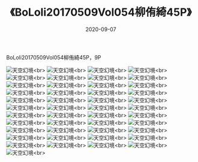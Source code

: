 ﻿---
layout: post
title: 《BoLoli20170509Vol054柳侑綺45P》
date: 2020-09-07
img: http://photo.orgx.cf/性感/2020/BoLoli20170509Vol054柳侑綺45P/000.jpg
tags: [美女,性感,泳衣]
---

BoLoli20170509Vol054柳侑綺45P，9P



![天空幻境](http://photo.orgx.cf/性感/2020/BoLoli20170509Vol054柳侑綺45P/001.jpg''天空幻境'')<br>
![天空幻境](http://photo.orgx.cf/性感/2020/BoLoli20170509Vol054柳侑綺45P/002.jpg''天空幻境'')<br>
![天空幻境](http://photo.orgx.cf/性感/2020/BoLoli20170509Vol054柳侑綺45P/003.jpg''天空幻境'')<br>
![天空幻境](http://photo.orgx.cf/性感/2020/BoLoli20170509Vol054柳侑綺45P/004.jpg''天空幻境'')<br>
![天空幻境](http://photo.orgx.cf/性感/2020/BoLoli20170509Vol054柳侑綺45P/005.jpg''天空幻境'')<br>
![天空幻境](http://photo.orgx.cf/性感/2020/BoLoli20170509Vol054柳侑綺45P/006.jpg''天空幻境'')<br>
![天空幻境](http://photo.orgx.cf/性感/2020/BoLoli20170509Vol054柳侑綺45P/007.jpg''天空幻境'')<br>
![天空幻境](http://photo.orgx.cf/性感/2020/BoLoli20170509Vol054柳侑綺45P/008.jpg''天空幻境'')<br>
![天空幻境](http://photo.orgx.cf/性感/2020/BoLoli20170509Vol054柳侑綺45P/009.jpg''天空幻境'')<br>
![天空幻境](http://photo.orgx.cf/性感/2020/BoLoli20170509Vol054柳侑綺45P/010.jpg''天空幻境'')<br>
![天空幻境](http://photo.orgx.cf/性感/2020/BoLoli20170509Vol054柳侑綺45P/011.jpg''天空幻境'')<br>
![天空幻境](http://photo.orgx.cf/性感/2020/BoLoli20170509Vol054柳侑綺45P/012.jpg''天空幻境'')<br>
![天空幻境](http://photo.orgx.cf/性感/2020/BoLoli20170509Vol054柳侑綺45P/013.jpg''天空幻境'')<br>
![天空幻境](http://photo.orgx.cf/性感/2020/BoLoli20170509Vol054柳侑綺45P/014.jpg''天空幻境'')<br>
![天空幻境](http://photo.orgx.cf/性感/2020/BoLoli20170509Vol054柳侑綺45P/015.jpg''天空幻境'')<br>
![天空幻境](http://photo.orgx.cf/性感/2020/BoLoli20170509Vol054柳侑綺45P/016.jpg''天空幻境'')<br>
![天空幻境](http://photo.orgx.cf/性感/2020/BoLoli20170509Vol054柳侑綺45P/017.jpg''天空幻境'')<br>
![天空幻境](http://photo.orgx.cf/性感/2020/BoLoli20170509Vol054柳侑綺45P/018.jpg''天空幻境'')<br>
![天空幻境](http://photo.orgx.cf/性感/2020/BoLoli20170509Vol054柳侑綺45P/019.jpg''天空幻境'')<br>
![天空幻境](http://photo.orgx.cf/性感/2020/BoLoli20170509Vol054柳侑綺45P/020.jpg''天空幻境'')<br>
![天空幻境](http://photo.orgx.cf/性感/2020/BoLoli20170509Vol054柳侑綺45P/021.jpg''天空幻境'')<br>
![天空幻境](http://photo.orgx.cf/性感/2020/BoLoli20170509Vol054柳侑綺45P/022.jpg''天空幻境'')<br>
![天空幻境](http://photo.orgx.cf/性感/2020/BoLoli20170509Vol054柳侑綺45P/023.jpg''天空幻境'')<br>
![天空幻境](http://photo.orgx.cf/性感/2020/BoLoli20170509Vol054柳侑綺45P/024.jpg''天空幻境'')<br>
![天空幻境](http://photo.orgx.cf/性感/2020/BoLoli20170509Vol054柳侑綺45P/025.jpg''天空幻境'')<br>
![天空幻境](http://photo.orgx.cf/性感/2020/BoLoli20170509Vol054柳侑綺45P/026.jpg''天空幻境'')<br>
![天空幻境](http://photo.orgx.cf/性感/2020/BoLoli20170509Vol054柳侑綺45P/027.jpg''天空幻境'')<br>
![天空幻境](http://photo.orgx.cf/性感/2020/BoLoli20170509Vol054柳侑綺45P/028.jpg''天空幻境'')<br>
![天空幻境](http://photo.orgx.cf/性感/2020/BoLoli20170509Vol054柳侑綺45P/029.jpg''天空幻境'')<br>
![天空幻境](http://photo.orgx.cf/性感/2020/BoLoli20170509Vol054柳侑綺45P/030.jpg''天空幻境'')<br>
![天空幻境](http://photo.orgx.cf/性感/2020/BoLoli20170509Vol054柳侑綺45P/031.jpg''天空幻境'')<br>
![天空幻境](http://photo.orgx.cf/性感/2020/BoLoli20170509Vol054柳侑綺45P/032.jpg''天空幻境'')<br>
![天空幻境](http://photo.orgx.cf/性感/2020/BoLoli20170509Vol054柳侑綺45P/033.jpg''天空幻境'')<br>
![天空幻境](http://photo.orgx.cf/性感/2020/BoLoli20170509Vol054柳侑綺45P/034.jpg''天空幻境'')<br>
![天空幻境](http://photo.orgx.cf/性感/2020/BoLoli20170509Vol054柳侑綺45P/035.jpg''天空幻境'')<br>
![天空幻境](http://photo.orgx.cf/性感/2020/BoLoli20170509Vol054柳侑綺45P/036.jpg''天空幻境'')<br>
![天空幻境](http://photo.orgx.cf/性感/2020/BoLoli20170509Vol054柳侑綺45P/037.jpg''天空幻境'')<br>
![天空幻境](http://photo.orgx.cf/性感/2020/BoLoli20170509Vol054柳侑綺45P/038.jpg''天空幻境'')<br>
![天空幻境](http://photo.orgx.cf/性感/2020/BoLoli20170509Vol054柳侑綺45P/039.jpg''天空幻境'')<br>
![天空幻境](http://photo.orgx.cf/性感/2020/BoLoli20170509Vol054柳侑綺45P/040.jpg''天空幻境'')<br>
![天空幻境](http://photo.orgx.cf/性感/2020/BoLoli20170509Vol054柳侑綺45P/041.jpg''天空幻境'')<br>
![天空幻境](http://photo.orgx.cf/性感/2020/BoLoli20170509Vol054柳侑綺45P/042.jpg''天空幻境'')<br>
![天空幻境](http://photo.orgx.cf/性感/2020/BoLoli20170509Vol054柳侑綺45P/043.jpg''天空幻境'')<br>
![天空幻境](http://photo.orgx.cf/性感/2020/BoLoli20170509Vol054柳侑綺45P/044.jpg''天空幻境'')<br>
![天空幻境](http://photo.orgx.cf/性感/2020/BoLoli20170509Vol054柳侑綺45P/045.jpg''天空幻境'')<br>
